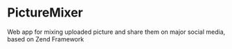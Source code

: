 PictureMixer
============

Web app for mixing uploaded picture and share them on major social media, based on Zend Framework